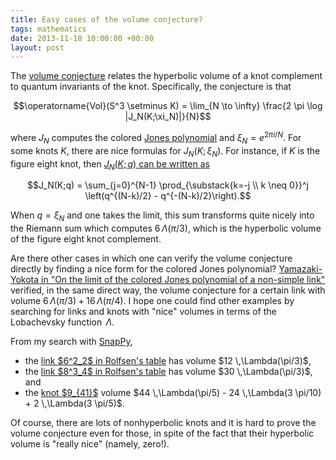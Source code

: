 ```yaml
---
title: Easy cases of the volume conjecture?
tags: mathematics
date: 2013-11-18 10:00:00 +00:00
layout: post
---
```


The <a href="http://en.wikipedia.org/wiki/Volume_conjecture">volume conjecture</a> relates the hyperbolic volume of a knot complement to quantum invariants of the knot.  Specifically, the conjecture is that

$$\operatorname{Vol}(S^3 \setminus K) = \lim_{N \to \infty} \frac{2 \pi \log |J_N(K;\xi_N)|}{N}$$

where $J_N$ computes the colored <a href="http://en.wikipedia.org/wiki/Jones_polynomial">Jones polynomial</a> and $\xi_N = e^{2\pi i / N}$.  For some knots $K$, there are nice formulas for $J_N(K;\xi_N)$.  For instance, if $K$ is the figure eight knot, then <a href="http://arxiv.org/abs/1002.0126">$J_N(K;q)$ can be written as</a>

$$J_N(K;q) = \sum_{j=0}^{N-1} \prod_{\substack{k=-j \\ k \neq 0}}^j \left(q^{(N-k)/2} - q^{-(N-k)/2}\right).$$

When $q = \xi_N$ and one takes the limit, this sum transforms quite nicely into the Riemann sum which computes $6 \,\Lambda(\pi/3)$, which is the hyperbolic volume of the figure eight knot complement.
  
Are there other cases in which one can verify the volume conjecture directly by finding a nice form for the colored Jones polynomial? <a href="http://www.ams.org/mathscinet-getitem?mr=2779434">Yamazaki-Yokota in "On the limit of the colored Jones polynomial of a non-simple link"</a> verified, in the same direct way, the volume conjecture for a certain link with volume $6\,\Lambda(\pi/3)+16\,\Lambda(\pi/4)$.  I hope one could find other examples by searching for links and knots with "nice" volumes in terms of the Lobachevsky function $\,\Lambda$.

From my search with <a href="http://www.math.uic.edu/t3m/SnapPy/doc/">SnapPy</a>,
<ul>
<li>the <a href="http://katlas.math.toronto.edu/wiki/L6a2">link $6^2_2$ in Rolfsen's table</a> has volume $12 \,\Lambda(\pi/3)$,</li>
<li>the <a href="http://katlas.math.toronto.edu/wiki/L8a20">link $8^3_4$ in Rolfsen's table</a> has volume $30 \,\Lambda(\pi/3)$, and</li>
<li>the <a href="http://katlas.math.toronto.edu/wiki/9_41">knot $9_{41}$</a> volume $44 \,\Lambda(\pi/5) - 24 \,\Lambda(3 \pi/10) + 2 \,\Lambda(3 \pi/5)$.</li>
</ul>

Of course, there are lots of nonhyperbolic knots and it is hard to
prove the volume conjecture even for those, in spite of the fact that
their hyperbolic volume is "really nice" (namely, zero!).
